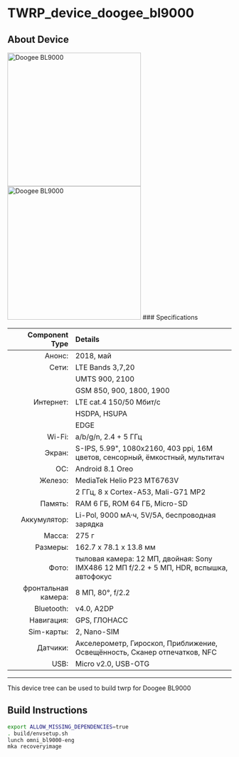 # TWRP_device_doogee_bl9000

## About Device
<img src="https://s.4pda.to/QysaaUshbz0mkd9uxGMuGDCXuWWgnnWhrX1jGRn9z0r3werNYUb1.jpg?_=1557411025" alt="Doogee BL9000" height="300">
<img src="https://helpix.ru/doogee/bl9000/pic/01.jpg" alt="Doogee BL9000" height="300">
<!-- <img src="./img.png" width="100" height="100"> -->
### Specifications

Component Type | Details
-------:|:-------------------------
Анонс: |2018, май
Сети: |LTE Bands 3,7,20
| |UMTS 900, 2100
| |GSM 850, 900, 1800, 1900
Интернет:	|LTE cat.4 150/50 Мбит/с
| |HSDPA, HSUPA
| |EDGE
Wi-Fi:	|a/b/g/n, 2.4 + 5 ГГц
Экран:	|S-IPS, 5.99", 1080x2160, 403 ppi, 16M цветов, сенсорный, ёмкостный, мультитач
ОС:	|Android 8.1 Oreo
Железо:	|MediaTek Helio P23 MT6763V
| |2 ГГц, 8 x Cortex-A53, Mali-G71 MP2
Память:	|RAM 6 ГБ, ROM 64 ГБ, Micro-SD
Аккумулятор:	|Li-Pol, 9000 мА·ч, 5V/5A, беспроводная зарядка
Масса:	|275 г
Размеры:	|162.7 x 78.1 x 13.8 мм
Фото:	|тыловая камера: 12 МП, двойная: Sony IMX486 12 МП f/2.2 + 5 МП, HDR, вспышка, автофокус
фронтальная камера: |8 МП, 80°, f/2.2
Bluetooth:	|v4.0, A2DP
Навигация:	|GPS, ГЛОНАСС
Sim-карты:	|2, Nano-SIM
Датчики:	|Акселерометр, Гироскоп, Приближение, Освещённость, Сканер отпечатков, NFC
USB:	|Micro v2.0, USB-OTG
---

This device tree can be used to build twrp for Doogee BL9000


## Build Instructions
```sh
export ALLOW_MISSING_DEPENDENCIES=true
. build/envsetup.sh
lunch omni_bl9000-eng
mka recoveryimage
```

